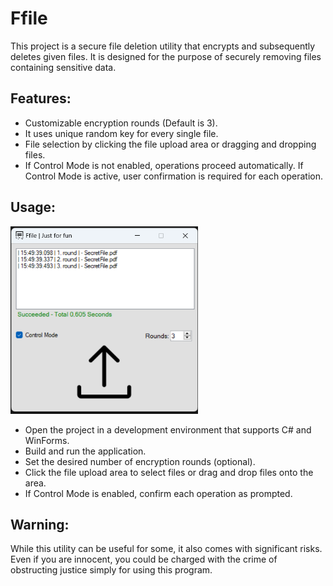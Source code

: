 # Ffile
This project is a secure file deletion utility that encrypts and subsequently deletes given files. It is designed for the purpose of securely removing files containing sensitive data.

## Features:
- Customizable encryption rounds (Default is 3).
- It uses unique random key for every single file.
- File selection by clicking the file upload area or dragging and dropping files.
- If Control Mode is not enabled, operations proceed automatically. If Control Mode is active, user confirmation is required for each operation.


## Usage:
<img src="githubImages/form.png" alt="Example Form" width="300"  height="300">

-  Open the project in a development environment that supports C# and WinForms.
-  Build and run the application.
- Set the desired number of encryption rounds (optional).
- Click the file upload area to select files or drag and drop files onto the area.
- If Control Mode is enabled, confirm each operation as prompted.



## Warning:
While this utility can be useful for some, it also comes with significant risks. Even if you are innocent, you could be charged with the crime of obstructing justice simply for using this program.